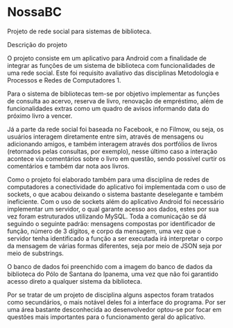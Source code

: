 # NossaBC
Projeto de rede social para sistemas de biblioteca.

Descrição do projeto

O projeto consiste em um aplicativo para Android com a finalidade de integrar as
funções de um sistema de biblioteca com funcionalidades de uma rede social. Este 
foi requisito avaliativo das disciplinas Metodologia e Processos e Redes de 
Computadores 1.

Para o sistema de bibliotecas tem-se por objetivo implementar as funções de 
consulta ao acervo, reserva de livro, renovação de empréstimo, além de funcionalidades 
extras como um quadro de avisos informando data do próximo livro a vencer.

Já a parte da rede social foi baseada no Facebook, e no Filmow, ou seja, os usuários 
interagem diretamente entre sim, através de mensagens ou adicionando amigos, e também 
interagem através dos portfólios de livros (retornados pelas consultas, por exemplo), 
nesse último caso a interação acontece via comentários sobre o livro em questão, 
sendo possível curtir os comentários e também dar nota aos livros.

Como o projeto foi elaborado também para uma disciplina de redes de computadores a
conectividade do aplicativo foi implementada com o uso de sockets, o que acabou deixando 
o sistema bastante deselegante e também ineficiente. Com o uso de sockets além do 
aplicativo Android foi necessário implementar um servidor, o qual garante acesso aos 
dados, estes por sua vez foram estruturados utilizando MySQL. Toda a comunicação se 
dá seguindo o seguinte padrão: mensagens compostas por identificador de função, número 
de 3 dígitos, e corpo da mensagem, uma vez que o servidor tenha identificado a função
a ser executada irá interpretar o corpo da mensagem de várias formas diferentes, seja 
por meio de JSON seja por meio de substrings.

O banco de dados foi preenchido com a imagem do banco de dados da biblioteca do Pólo 
de Santana do Ipanema, uma vez que não foi garantido acesso direto a qualquer sistema
da biblioteca.

Por se tratar de um projeto de disciplina alguns aspectos foram tratados como secundários, 
o mais notável deles foi a interface do programa. Por ser uma área bastante desconhecida 
ao desenvolvedor optou-se por focar em questões mais importantes para o funcionamento 
geral do aplicativo.
